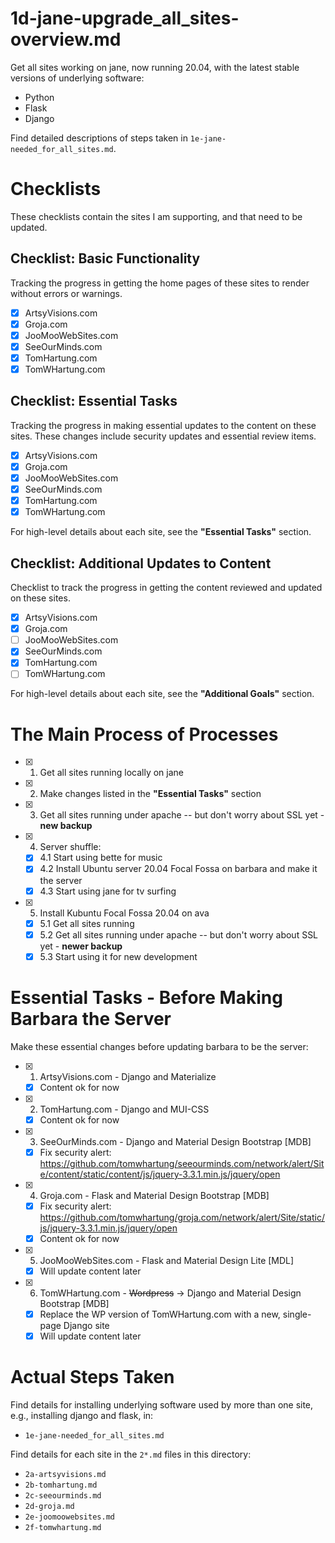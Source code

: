 
# 1d-jane-upgrade_all_sites-overview.md

Get all sites working on jane, now running 20.04, with the latest stable versions of underlying software:

- Python
- Flask
- Django

Find detailed descriptions of steps taken in `1e-jane-needed_for_all_sites.md`.

# Checklists

These checklists contain the sites I am supporting, and that need to be updated.

## Checklist: Basic Functionality

Tracking the progress in getting the home pages of these sites to render without errors or warnings.

- [x] ArtsyVisions.com
- [x] Groja.com
- [x] JooMooWebSites.com
- [x] SeeOurMinds.com
- [x] TomHartung.com
- [x] TomWHartung.com

## Checklist: Essential Tasks

Tracking the progress in making essential updates to the content on these sites.
These changes include security updates and essential review items.

- [x] ArtsyVisions.com
- [x] Groja.com
- [x] JooMooWebSites.com
- [x] SeeOurMinds.com
- [x] TomHartung.com
- [x] TomWHartung.com

For high-level details about each site, see the **"Essential Tasks"** section.

## Checklist: Additional Updates to Content

Checklist to track the progress in getting the content reviewed and updated on these sites.

- [x] ArtsyVisions.com
- [x] Groja.com
- [ ] JooMooWebSites.com
- [x] SeeOurMinds.com
- [x] TomHartung.com
- [ ] TomWHartung.com

For high-level details about each site, see the **"Additional Goals"** section.

# The Main Process of Processes

- [x] 1. Get all sites running locally on jane
- [x] 2. Make changes listed in the **"Essential Tasks"** section
- [x] 3. Get all sites running under apache -- but don't worry about SSL yet - **new backup**
- [x] 4. Server shuffle:
  - [x] 4.1 Start using bette for music
  - [x] 4.2 Install Ubuntu server 20.04 Focal Fossa on barbara and make it the server
  - [x] 4.3 Start using jane for tv surfing
- [x] 5. Install Kubuntu Focal Fossa 20.04 on ava
  - [x] 5.1 Get all sites running
  - [x] 5.2 Get all sites running under apache -- but don't worry about SSL yet - **newer backup**
  - [x] 5.3 Start using it for new development

# Essential Tasks - Before Making Barbara the Server

Make these essential changes before updating barbara to be the server:

- [x] 1. ArtsyVisions.com - Django and Materialize
    - [x] Content ok for now
- [x] 2. TomHartung.com - Django and MUI-CSS
    - [x] Content ok for now
- [x] 3. SeeOurMinds.com - Django and Material Design Bootstrap [MDB]
    - [x] Fix security alert: https://github.com/tomwhartung/seeourminds.com/network/alert/Site/content/static/content/js/jquery-3.3.1.min.js/jquery/open
- [x] 4. Groja.com - Flask and Material Design Bootstrap [MDB]
    - [x] Fix security alert: https://github.com/tomwhartung/groja.com/network/alert/Site/static/js/jquery-3.3.1.min.js/jquery/open
    - [x] Content ok for now
- [x] 5. JooMooWebSites.com - Flask and Material Design Lite [MDL]
    - [x] Will update content later
- [x] 6. TomWHartung.com - ~~Wordpress~~ -> Django and Material Design Bootstrap [MDB]
    - [x] Replace the WP version of TomWHartung.com with a new, single-page Django site
    - [x] Will update content later

# Actual Steps Taken

Find details for installing underlying software used by more than one site, e.g., installing django and flask, in:

- `1e-jane-needed_for_all_sites.md`

Find details for each site in the `2*.md` files in this directory:

- `2a-artsyvisions.md`
- `2b-tomhartung.md`
- `2c-seeourminds.md`
- `2d-groja.md`
- `2e-joomoowebsites.md`
- `2f-tomwhartung.md`

